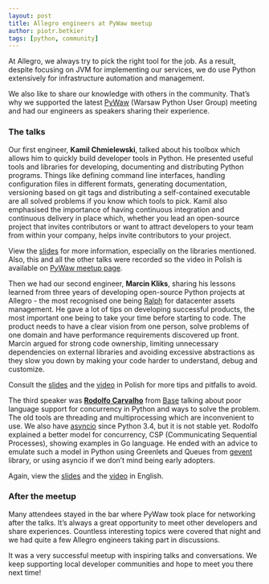 ```yaml
---
layout: post
title: Allegro engineers at PyWaw meetup
author: piotr.betkier
tags: [python, community]
---
```


At Allegro, we always try to pick the right tool for the job. As a result, despite focusing on JVM for implementing our
services, we do use Python extensively for infrastructure automation and management.

We also like to share our knowledge with others in the community. That’s why we supported the latest
[PyWaw](http://pywaw.org/42/) (Warsaw Python User Group) meeting and had our engineers as
speakers sharing their experience.

### The talks

Our first engineer, **Kamil Chmielewski**, talked about his toolbox which allows him to quickly build developer tools
in Python. He presented useful tools and libraries for developing, documenting and distributing Python programs. Things
like defining command line interfaces, handling configuration files in different formats, generating documentation,
versioning based on git tags and distributing a self-contained executable are all solved problems if you know which
tools to pick. Kamil also emphasised the importance of having continuous integration and continuous delivery in place which,
whether you lead an open-source project that invites contributors or want to attract developers to your team from within
your company, helps invite contributors to your project.

View the [slides](http://kamilchm.github.io/developer-experience/) for more information, especially on the libraries
mentioned. Also, this and all the other talks were recorded so the video in Polish is available on [PyWaw meetup page](http://pywaw.org/42).

Then we had our second engineer, **Marcin Kliks**, sharing his lessons learned from three years of developing open-source
Python projects at Allegro - the most recognised one being [Ralph](https://github.com/allegro/ralph) for datacenter
assets management. He gave a lot of tips on developing successful products, the most important one being to take your
time before starting to code. The product needs to have a clear vision from one person, solve problems of one domain and
have performance requirements discovered up front. Marcin argued for strong code ownership, limiting unnecessary
dependencies on external libraries and avoiding excessive abstractions as they slow you down by making your code
harder to understand, debug and customize.

Consult the [slides](http://pywaw.org/site_media/upload/slides/pywaw-42-droga-do-lepszego-oprogramowania.pdf) and
the [video](http://pywaw.org/42) in Polish for more tips and pitfalls to avoid.

The third speaker was [**Rodolfo Carvalho**](http://rodolfocarvalho.net/) from [Base](https://getbase.com/) talking
about poor language support for concurrency in Python and ways to solve the problem. The old tools are threading and
multiprocessing which are inconvenient to use. We also have [asyncio](https://docs.python.org/3/library/asyncio.html)
since Python 3.4, but it is not stable yet. Rodolfo explained a better model for concurrency,
CSP (Communicating Sequential Processes), showing examples in Go language. He ended with an advice to emulate such
a model in Python using Greenlets and Queues from [gevent](http://www.gevent.org/) library, or using asyncio if
we don’t mind being early adopters.

Again, view the [slides](http://www.slideshare.net/rhcarvalho/concurrency-in-python4k) and the [video](http://pywaw.org/42) in English.

### After the meetup

Many attendees stayed in the bar where PyWaw took place for networking after the talks. It’s always a great
opportunity to meet other developers and share experiences. Countless interesting topics were covered that night and
we had quite a few Allegro engineers taking part in discussions.

It was a very successful meetup with inspiring talks and conversations. We keep supporting local developer communities
and hope to meet you there next time!
